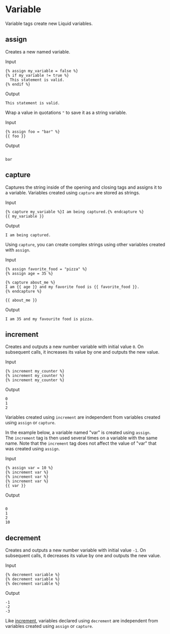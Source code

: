 Variable
========

Variable tags create new Liquid variables.

assign
------

Creates a new named variable.

Input

```
{% assign my_variable = false %}
{% if my_variable != true %}
  This statement is valid.
{% endif %}

```

Output

```
This statement is valid.

```

Wrap a value in quotations `"` to save it as a string variable.

Input

```
{% assign foo = "bar" %}
{{ foo }}

```

Output

```

bar

```

capture
-------

Captures the string inside of the opening and closing tags and assigns it to a variable. Variables created using `capture` are stored as strings.

Input

```
{% capture my_variable %}I am being captured.{% endcapture %}
{{ my_variable }}

```

Output

```
I am being captured.

```

Using `capture`, you can create complex strings using other variables created with `assign`.

Input

```
{% assign favorite_food = "pizza" %}
{% assign age = 35 %}

{% capture about_me %}
I am {{ age }} and my favorite food is {{ favorite_food }}.
{% endcapture %}

{{ about_me }}

```

Output

```
I am 35 and my favourite food is pizza.

```

increment
---------

Creates and outputs a new number variable with initial value `0`. On subsequent calls, it increases its value by one and outputs the new value.

Input

```
{% increment my_counter %}
{% increment my_counter %}
{% increment my_counter %}

```

Output

```
0
1
2

```

Variables created using `increment` are independent from variables created using `assign` or `capture`.

In the example below, a variable named "var" is created using `assign`. The `increment` tag is then used several times on a variable with the same name. Note that the `increment` tag does not affect the value of "var" that was created using `assign`.

Input

```
{% assign var = 10 %}
{% increment var %}
{% increment var %}
{% increment var %}
{{ var }}

```

Output

```

0
1
2
10

```

decrement
---------

Creates and outputs a new number variable with initial value `-1`. On subsequent calls, it decreases its value by one and outputs the new value.

Input

```
{% decrement variable %}
{% decrement variable %}
{% decrement variable %}

```

Output

```
-1
-2
-3

```

Like [increment](https://shopify.github.io/liquid/tags/variable/#increment), variables declared using `decrement` are independent from variables created using `assign` or `capture`.